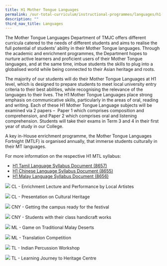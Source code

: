 ```yaml
---
title: H1 Mother Tongue Languages
permalink: /our-total-curriculum/instructional-programmes/languages/h1-mother-tongue-languages/
description: ""
third_nav_title: Languages
---
```

The Mother Tongue Languages Department of TMJC offers different curricula catered to the needs of different students and aims to realise the full potential of students’ ability in their Mother Tongue languages. Through the academic and enrichment programmes, the Department hopes to nurture active learners and proficient users of their Mother Tongue languages, and at the same time, imbue students the skills to plug into a globalised world while being connected to their Asian heritage and roots.  
  
The majority of our students will do their Mother Tongue Languages at H1 level, which is designed to prepare students to meet local university entry criteria to their best abilities, while recognising the relevance of the languages to their lives. The H1 Mother Tongue Languages place strong emphasis on communicative skills, particularly in the areas of oral, reading and writing. Each of these H1 Mother Tongue Language subjects will be examined via 2 papers –  Paper 1 which comprises composition and comprehension, and Paper 2 which comprises oral and listening comprehension. Students will take their exams in Term 3 and 4 in their first year of study in our College.  
  
A key in-House enrichment programme, the Mother Tongue Languages Fortnight (MTLF) is organised annually, that immerse students culturally in their MT languages.  

For more information on the respective H1 MTL syllabus:
 
* [H1 Tamil Language Syllabus Document (8657)](https://www.seab.gov.sg/docs/default-source/national-examinations/syllabus/alevel/2021syllabus/8657_y21_sy.pdf)
* [H1 Chinese Language Syllabus Document (8655)](https://www.seab.gov.sg/docs/default-source/national-examinations/syllabus/alevel/2021syllabus/8655_y21_sy.pdf)
* [H1 Malay Language Syllabus Document (8656)](https://www.seab.gov.sg/docs/default-source/national-examinations/syllabus/alevel/2021syllabus/8656_y21_sy.pdf)

![](/images/Our%20Total%20Curriculum/1%20Instructional%20Programmes/H1%20Mother%20Tongue%20Languages/cl%20-%20enrichment%20lecture%20and%20performance%20by%20local%20artistes.jpg)
CL - Enrichment Lecture and Performance by Local Artistes

![](/images/Our%20Total%20Curriculum/1%20Instructional%20Programmes/H1%20Mother%20Tongue%20Languages/cl%20-%20presentation%20on%20cultural%20heritage.jpg)
CL - Presentation on Cultural Heritage

![](/images/Our%20Total%20Curriculum/1%20Instructional%20Programmes/H1%20Mother%20Tongue%20Languages/cny%20-%20getting%20the%20campus%20ready%20for%20the%20festival.jpg)
CNY - Getting the campus ready for the festival

![](/images/Our%20Total%20Curriculum/1%20Instructional%20Programmes/H1%20Mother%20Tongue%20Languages/cny%20-%20students%20with%20their%20class%20handicraft%20works.JPG)
CNY - Students with their class handicraft works

![](/images/Our%20Total%20Curriculum/1%20Instructional%20Programmes/H1%20Mother%20Tongue%20Languages/ml%20-%20game%20on%20traditional%20malay%20deserts.jpg)
ML - Game on Traditional Malay Deserts

![](/images/Our%20Total%20Curriculum/1%20Instructional%20Programmes/H1%20Mother%20Tongue%20Languages/ml%20-%20translation%20competition.jpg)
ML - Translation Competition

![](/images/Our%20Total%20Curriculum/1%20Instructional%20Programmes/H1%20Mother%20Tongue%20Languages/tl%20-%20indian%20percussion%20workshop.JPG)
TL - Indian Percussion Workshop

![](/images/Our%20Total%20Curriculum/1%20Instructional%20Programmes/H1%20Mother%20Tongue%20Languages/tl%20-%20learning%20journey%20to%20heritage%20centre.JPG)
TL - Learning Journey to Heritage Centre